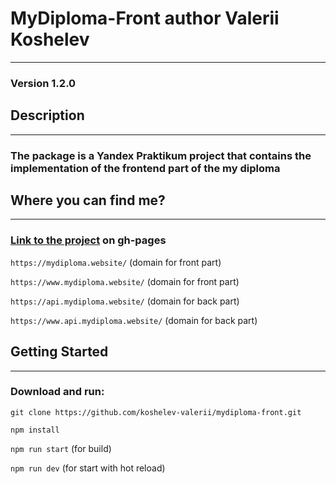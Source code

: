 # MyDiploma-Front author Valerii Koshelev
-------------------------------

### Version 1.2.0

## Description
-------------------------------

### The package is a Yandex Praktikum project that contains the implementation of the frontend part of the my diploma

## Where you can find me?
-------------------------------

### [Link to the project](https://koshelev-valerii.github.io/mydiploma-front/) on gh-pages

`https://mydiploma.website/` (domain for front part)

`https://www.mydiploma.website/` (domain for front part)

`https://api.mydiploma.website/` (domain for back part)

`https://www.api.mydiploma.website/` (domain for back part)

## Getting Started
-------------------------------

### Download and run:

`git clone https://github.com/koshelev-valerii/mydiploma-front.git`

`npm install`

`npm run start` (for build)

`npm run dev` (for start with hot reload)

